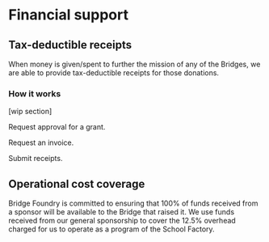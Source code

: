 # Financial support
## Tax-deductible receipts
When money is given/spent to further the mission of any of the Bridges, we are able to provide tax-deductible receipts for those donations.

### How it works
[wip section]

Request approval for a grant.

Request an invoice.

Submit receipts.

## Operational cost coverage
Bridge Foundry is committed to ensuring that 100% of funds received from a sponsor will be available to the Bridge that raised it. We use funds received from our general sponsorship to cover the 12.5% overhead charged for us to operate as a program of the School Factory.
